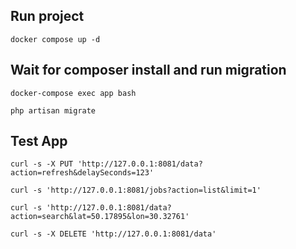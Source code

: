 ## Run project 
```apacheconf
docker compose up -d 
```
## Wait for composer install and run migration
```apacheconf
docker-compose exec app bash

php artisan migrate
```

## Test App
```apacheconf
curl -s -X PUT 'http://127.0.0.1:8081/data?action=refresh&delaySeconds=123'

curl -s 'http://127.0.0.1:8081/jobs?action=list&limit=1'

curl -s 'http://127.0.0.1:8081/data?action=search&lat=50.17895&lon=30.32761'

curl -s -X DELETE 'http://127.0.0.1:8081/data'
```
